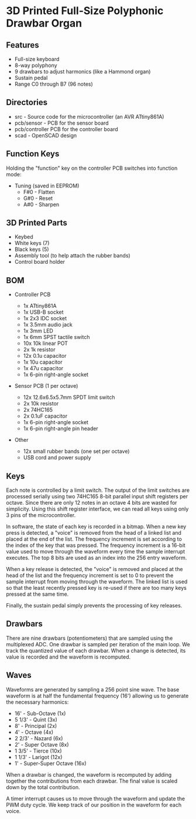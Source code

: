 
# 3D Printed Full-Size Polyphonic Drawbar Organ

## Features
  * Full-size keyboard
  * 8-way polyphony
  * 9 drawbars to adjust harmonics (like a Hammond organ)
  * Sustain pedal
  * Range C0 through B7 (96 notes)

## Directories
  * src - Source code for the microcontroller (an AVR ATtiny861A)
  * pcb/sensor - PCB for the sensor board
  * pcb/controller PCB for the controller board
  * scad - OpenSCAD design

## Function Keys

Holding the "function" key on the controller PCB switches into
function mode:

  * Tuning (saved in EEPROM)
    * F#0 - Flatten
    * G#0 - Reset
    * A#0 - Sharpen

## 3D Printed Parts

  * Keybed
  * White keys (7)
  * Black keys (5)
  * Assembly tool (to help attach the rubber bands)
  * Control board holder

## BOM

  * Controller PCB
    * 1x ATtiny861A
    * 1x USB-B socket
    * 1x 2x3 IDC socket
    * 1x 3.5mm audio jack
    * 1x 3mm LED
    * 1x 6mm SPST tactile switch
    * 10x 10k linear POT
    * 2x 1k resistor
    * 12x 0.1u capacitor
    * 1x 10u capacitor
    * 1x 47u capacitor
    * 1x 6-pin right-angle socket

  * Sensor PCB (1 per octave)
    * 12x 12.6x6.5x5.7mm SPDT limit switch
    * 2x 10k resistor
    * 2x 74HC165
    * 2x 0.1uF capacitor
    * 1x 6-pin right-angle socket
    * 1x 6-pin right-angle pin header

  * Other
    * 12x small rubber bands (one set per octave)
    * USB cord and power supply

## Keys

Each note is controlled by a limit switch. The output of the limit
switches are processed serially using two 74HC165 8-bit parallel input
shift registers per octave. Since there are only 12 notes in an octave
4 bits are wasted for simplicity. Using this shift register interface,
we can read all keys using only 3 pins of the microcontroller.

In software, the state of each key is recorded in a bitmap. When a new key
press is detected, a "voice" is removed from the head of a linked list
and placed at the end of the list. The frequency increment is set
according to the index of the key that was pressed. The frequency increment
is a 16-bit value used to move through the waveform every time the
sample interrupt executes. The top 8 bits are used as an index into
the 256 entry waveform.

When a key release is detected, the "voice" is removed and placed at the
head of the list and the frequency increment is set to 0 to prevent the
sample interrupt from moving through the waveform.
The linked list is used so that the least recently pressed key is
re-used if there are too many keys pressed at the same time.

Finally, the sustain pedal simply prevents the processing of key releases.

## Drawbars

There are nine drawbars (potentiometers) that are sampled using the 
multiplexed ADC. One drawbar is sampled per iteration of the main loop.
We track the quantized value of each drawbar. When a change is
detected, its value is recorded and the waveform is recomputed.

## Waves

Waveforms are generated by sampling a 256 point sine wave.
The base waveform is at half the fundamental frequency (16')
allowing us to generate the necessary harmonics:

  * 16'     - Sub-Octave (1x)
  * 5 1/3'  - Quint (3x)
  * 8'      - Principal (2x)
  * 4'      - Octave (4x)
  * 2 2/3'  - Nazard (6x)
  * 2'      - Super Octave (8x)
  * 1 3/5'  - Tierce (10x)
  * 1 1/3'  - Larigot (12x)
  * 1'      - Super-Super Octave (16x)

When a drawbar is changed, the waveform is recomputed by adding
together the contributions from each drawbar. The final value is
scaled down by the total contribution.

A timer interrupt causes us to move through the waveform and update
the PWM duty cycle. We keep track of our position in the waveform for
each voice.

